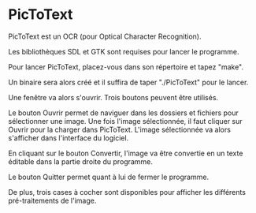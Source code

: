 PicToText
=========

PicToText est un OCR (pour Optical Character Recognition).

Les bibliothèques SDL et GTK sont requises pour lancer le programme.

Pour lancer PicToText, placez-vous dans son répertoire et tapez "make".

Un binaire sera alors créé et il suffira de taper "./PicToText" pour le lancer.

Une fenêtre va alors s'ouvrir. Trois boutons peuvent être utilisés.

Le bouton Ouvrir permet de naviguer dans les dossiers et fichiers pour
sélectionner une image. Une fois l'image sélectionnée, il faut cliquer sur
Ouvrir pour la charger dans PicToText. L'image sélectionnée va alors
s'afficher dans l'interface du logiciel.

En cliquant sur le bouton Convertir, l'image va être convertie en un texte
éditable dans la partie droite du programme.

Le bouton Quitter permet quant à lui de fermer le programme.

De plus, trois cases à cocher sont disponibles pour afficher les différents
pré-traitements de l'image.
